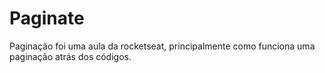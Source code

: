 # Paginate
Paginação foi uma aula da rocketseat, principalmente como funciona uma paginação atrás dos códigos.

